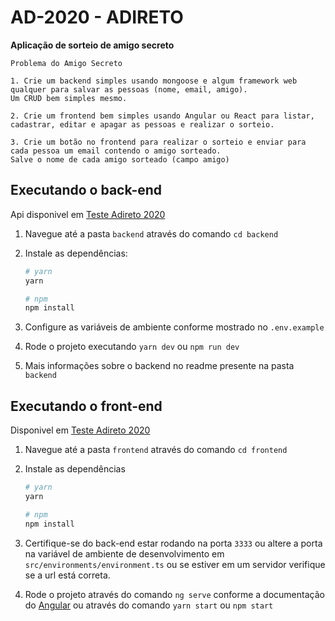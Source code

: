 # AD-2020 - ADIRETO

**Aplicação de sorteio de amigo secreto**

```
Problema do Amigo Secreto

1. Crie um backend simples usando mongoose e algum framework web qualquer para salvar as pessoas (nome, email, amigo). 
Um CRUD bem simples mesmo.

2. Crie um frontend bem simples usando Angular ou React para listar, cadastrar, editar e apagar as pessoas e realizar o sorteio.

3. Crie um botão no frontend para realizar o sorteio e enviar para cada pessoa um email contendo o amigo sorteado. 
Salve o nome de cada amigo sorteado (campo amigo)
```

## Executando o back-end

Api disponivel em [Teste Adireto 2020](https://ad-2020.herokuapp.com/)

1. Navegue até a pasta `backend` através do comando `cd backend`

2. Instale as dependências:

   ```bash
   # yarn
   yarn

   # npm
   npm install
   ```

3. Configure as variáveis de ambiente conforme mostrado no `.env.example`

4. Rode o projeto executando `yarn dev` ou `npm run dev`

5. Mais informações sobre o backend no readme presente na pasta `backend`

## Executando o front-end

Disponivel em [Teste Adireto 2020](https://ad-2020.netlify.app)

1. Navegue até a pasta `frontend` através do comando `cd frontend`

2. Instale as dependências

   ```bash
   # yarn
   yarn

   # npm
   npm install
   ```

3. Certifique-se do back-end estar rodando na porta `3333` ou altere a porta na variável de ambiente de desenvolvimento em `src/environments/environment.ts` ou se estiver em um servidor verifique se a url está correta.

4. Rode o projeto através do comando `ng serve` conforme a documentação do [Angular](https://cli.angular.io/) ou através do comando `yarn start` ou `npm start`

